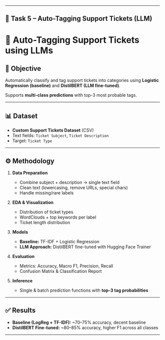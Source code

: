 
---

## 📌 **Task 5 – Auto-Tagging Support Tickets (LLM)**

# 🎫 Auto-Tagging Support Tickets using LLMs

## 📍 Objective
Automatically classify and tag support tickets into categories using **Logistic Regression (baseline)** and **DistilBERT (LLM fine-tuned)**.  

Supports **multi-class predictions** with top-3 most probable tags.

---

## 📊 Dataset
- **Custom Support Tickets Dataset** (CSV)  
- Text fields: `Ticket Subject`, `Ticket Description`  
- Target: `Ticket Type`  

---

## ⚙️ Methodology
1. **Data Preparation**
   - Combine subject + description → single text field  
   - Clean text (lowercasing, remove URLs, special chars)  
   - Handle missing/rare labels  

2. **EDA & Visualization**
   - Distribution of ticket types  
   - WordClouds + top keywords per label  
   - Ticket length distribution  

3. **Models**
   - **Baseline:** TF-IDF + Logistic Regression  
   - **LLM Approach:** DistilBERT fine-tuned with Hugging Face Trainer  

4. **Evaluation**
   - Metrics: Accuracy, Macro F1, Precision, Recall  
   - Confusion Matrix & Classification Report  

5. **Inference**
   - Single & batch prediction functions with **top-3 tag probabilities**  

---

## ✅ Results
- **Baseline (LogReg + TF-IDF):** ~70–75% accuracy, decent baseline  
- **DistilBERT Fine-tuned:** ~80–85% accuracy, higher F1 across all classes  

---
